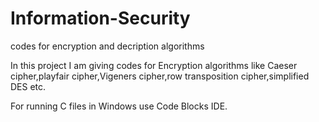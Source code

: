 # Information-Security
codes for encryption and decription algorithms

In this project I am giving codes for Encryption algorithms like Caeser cipher,playfair cipher,Vigeners cipher,row transposition cipher,simplified DES etc.

For running C files in Windows use Code Blocks IDE.
